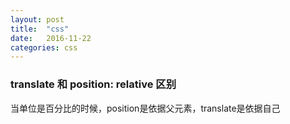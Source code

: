```yaml
---
layout: post
title:  "css"
date:   2016-11-22
categories: css
---
```


### translate 和 position: relative 区别

当单位是百分比的时候，position是依据父元素，translate是依据自己